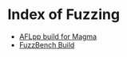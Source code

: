 # Index of Fuzzing
* [AFLpp build for Magma](AFLpp_build_on_Magma.md)
* [FuzzBench Build](fuzzbench_build.md)
